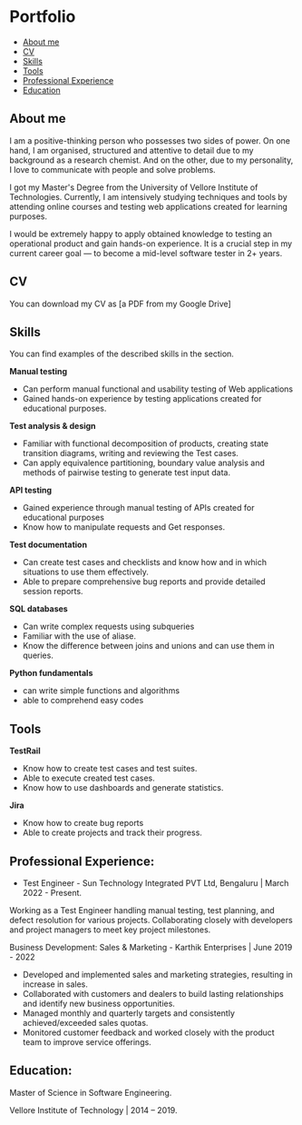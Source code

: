 # Portfolio
- [About me](#about-me)
- [CV](#cv)
- [Skills](#skills)
- [Tools](#tools)
- [Professional Experience](url)
- [Education](url)

## About me

I am a positive-thinking person who possesses two sides of power. On one hand, I am organised, structured and attentive to detail due to my background as a research chemist. And on the other, due to my personality, I love to communicate with people and solve problems.

I got my Master's Degree from the University of Vellore Institute of Technologies. Currently, I am intensively studying techniques and tools by attending online courses and testing web applications created for learning purposes.

I would be extremely happy to apply obtained knowledge to testing an operational product and gain hands-on experience. It is a crucial step in my current career goal — to become a mid-level software tester in 2+ years.

## CV
You can download my CV as [a PDF from my Google Drive] 

## Skills

You can find examples of the described skills in the section.

__Manual testing__
  * Can perform manual functional and usability testing of Web applications
  * Gained hands-on experience by testing applications created for educational purposes.

__Test analysis & design__
  * Familiar with functional decomposition of products, creating state transition diagrams, writing and reviewing the Test cases.
  * Can apply equivalence partitioning, boundary value analysis and methods of pairwise testing to generate test input data.

__API testing__
  * Gained experience through manual testing of APIs created for educational purposes
  * Know how to manipulate requests and Get responses.

__Test documentation__
  * Can create test cases and checklists and know how and in which situations to use them effectively.
  * Able to prepare comprehensive bug reports and provide detailed session reports.

__SQL databases__
  * Can write complex requests using subqueries
  * Familiar with the use of aliase.
  * Know the difference between joins and unions and can use them in queries.

__Python fundamentals__
  * can write simple functions and algorithms
  * able to comprehend easy codes

## Tools

__TestRail__
  * Know how to create test cases and test suites.
  * Able to execute created test cases.
  * Know how to use dashboards and generate statistics.

__Jira__
  * Know how to create bug reports
  * Able to create projects and track their progress.

##  Professional Experience:

  * Test Engineer - Sun Technology Integrated PVT Ltd, Bengaluru | March 2022 - Present.

Working as a Test Engineer handling manual testing, test planning, and defect resolution for various projects. Collaborating closely with developers and project managers to meet key project milestones.

Business Development:
Sales & Marketing - Karthik Enterprises | June 2019 - 2022

  * Developed and implemented sales and marketing strategies, resulting in increase in sales.
  * Collaborated with customers and dealers to build lasting relationships and identify new business opportunities.
  * Managed monthly and quarterly targets and consistently achieved/exceeded sales quotas.
  * Monitored customer feedback and worked closely with the product team to improve service offerings.

##  Education:

Master of Science in Software Engineering.

Vellore Institute of Technology | 2014 – 2019.






